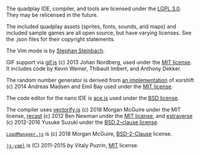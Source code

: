 The quadplay IDE, compiler, and tools are licensed under the
[LGPL 3.0](https://www.gnu.org/licenses/lgpl-3.0.en.html). They may be
relicensed in the future.

The included quadplay assets (sprites, fonts, sounds, and maps) and 
included sample games are all open source, but have varying licenses. 
See the .json files for their copyright statements.

The Vim mode is by [Stephan Steinbach](https://twitter.com/stephan_gfx).

GIF support via [gif.js](https://github.com/jnordberg/gif.js) (c) 2013 Johan Nordberg,
used under the [MIT license](https://github.com/jnordberg/gif.js/blob/master/LICENSE). It includes code by Kevin Weiner, Thibault Imbert, and Anthony
Dekker.

The random number generator is derived from
[an implementation](https://github.com/AndreasMadsen/xorshift/blob/master/xorshift.js)
of xorshift (c) 2014 Andreas Madsen and Emil Bay used under the 
[MIT license](https://github.com/AndreasMadsen/xorshift/blob/master/LICENSE.md).

The code editor for the nano IDE is [ace.js](https://ace.c9.io/) used under the [BSD license](https://github.com/ajaxorg/ace/blob/master/LICENSE).

The compiler uses
[vectorify.js](https://github.com/morgan3d/misc/tree/master/jsvectorify)
(c) 2018 Morgan McGuire under the MIT license, [recast](https://github.com/benjamn/recast)
(c) 2012 Ben Newman under the [MIT license](https://github.com/benjamn/recast/blob/master/LICENSE),
and [estraverse](https://github.com/estools/estraverse)
(c) 2012-2016 Yusuke Suzuki under the [BSD 2-clause license](https://github.com/estools/estraverse/blob/master/LICENSE.BSD).

[`LoadManager.js`](https://github.com/morgan3d/misc/tree/master/jsloadmanager) is (c) 2018 Morgan McGuire,
[BSD-2-Clause](https://opensource.org/licenses/BSD-2-Clause) license.

[`js-yaml`](https://github.com/morgan3d/misc/tree/master/jsloadmanager) is (C) 2011-2015 by Vitaly Puzrin,
[MIT](https://raw.githubusercontent.com/nodeca/js-yaml/master/LICENSE)
license.
